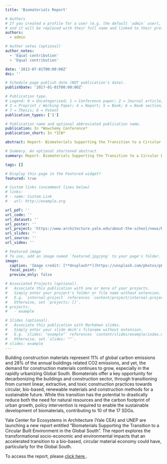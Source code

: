 ```yaml
---
title: 'Biomaterials Report'

# Authors
# If you created a profile for a user (e.g. the default `admin` user), write the username (folder name) here
# and it will be replaced with their full name and linked to their profile.
authors:
  - admin

# Author notes (optional)
author_notes:
  - 'Equal contribution'
  - 'Equal contribution'

date: '2013-07-01T00:00:00Z'
doi: ''

# Schedule page publish date (NOT publication's date).
publishDate: '2017-01-01T00:00:00Z'

# Publication type.
# Legend: 0 = Uncategorized; 1 = Conference paper; 2 = Journal article;
# 3 = Preprint / Working Paper; 4 = Report; 5 = Book; 6 = Book section;
# 7 = Thesis; 8 = Patent
publication_types: ['1']

# Publication name and optional abbreviated publication name.
publication: In *Wowchemy Conference*
publication_short: In *ICW*

abstract: Report- Biomaterials Supporting the Transition to a Circular Built Environment in the Global South

# Summary. An optional shortened abstract.
summary: Report- Biomaterials Supporting the Transition to a Circular Built Environment in the Global South

tags: []

# Display this page in the Featured widget?
featured: true

# Custom links (uncomment lines below)
# links:
# - name: Custom Link
#   url: http://example.org

url_pdf: ''
url_code: ''
url_dataset: ''
url_poster: ''
url_project: 'https://www.architecture.yale.edu/about-the-school/news/biomaterials-supporting-transition-circular-environment-global-south'
url_slides: ''
url_source: ''
url_video: ''

# Featured image
# To use, add an image named `featured.jpg/png` to your page's folder.
image:
  caption: 'Image credit: [**Unsplash**](https://unsplash.com/photos/pLCdAaMFLTE)'
  focal_point: ''
  preview_only: false

# Associated Projects (optional).
#   Associate this publication with one or more of your projects.
#   Simply enter your project's folder or file name without extension.
#   E.g. `internal-project` references `content/project/internal-project/index.md`.
#   Otherwise, set `projects: []`.
# projects:
#   - example

# Slides (optional).
#   Associate this publication with Markdown slides.
#   Simply enter your slide deck's filename without extension.
#   E.g. `slides: "example"` references `content/slides/example/index.md`.
#   Otherwise, set `slides: ""`.
# slides: example
---
```


Building construction materials represent 11% of global carbon emissions and 28% of the annual buildings related CO2 emissions, and yet, the demand for construction materials continues to grow, especially in the rapidly urbanizing Global South. Biomaterials offer a key opportunity for decarbonizing the buildings and construction sector, through transitioning from current linear, extractive, and toxic construction practices towards circular, bio-based, renewable materials and construction methods for a sustainable future. While this transition has the potential to drastically reduce both the need for natural resources and the carbon footprint of urban growth, policy intervention is required to enable the sustainable development of biomaterials, contributing to 10 of the 17 SDGs.

Yale Center for Ecosystems in Architecture (Yale CEA) and UNEP are launching a new report entitled “Biomaterials Supporting the Transition to a Circular Built Environment in the Global South”. The report explores the transformational socio-economic and environmental impacts that an accelerated transition to a bio-based, circular material economy could have, particularly for the Global South.

To access the report, please  <a href='https://cdn.filepicker.io/api/file/9gIwl5XeSyi7BmJd0l4T?&fit=max' >  click here </a>.